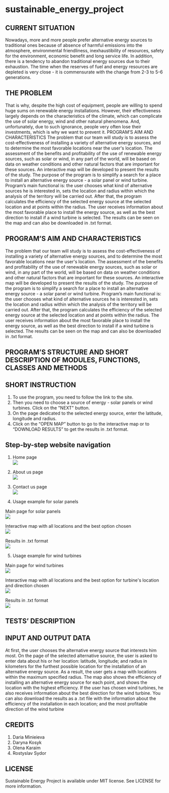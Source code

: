 # sustainable_energy_project

## CURRENT SITUATION
Nowadays, more and more people prefer alternative energy sources to traditional ones because of absence of harmful emissions into the atmosphere, environmental friendliness, inexhaustibility of resources, safety for the environment, economic benefit and long service life. In addition, there is a tendency to abandon traditional energy sources due to their exhaustion. The time when the reserves of fuel and energy resources are depleted is very close - it is commensurate with the change from 2-3 to 5-6 generations.

## THE PROBLEM
That is why, despite the high cost of equipment, people are willing to spend huge sums on renewable energy installations. However, their effectiveness largely depends on the characteristics of the climate, which can complicate the use of solar energy, wind and other natural phenomena. And, unfortunately, due to such ignorance, people very often lose their investments, which is why we want to prevent it.
PROGRAM’S AIM AND CHARACTERISTICS
The problem that our team will study is to assess the cost-effectiveness of installing a variety of alternative energy sources, and to determine the most favorable locations near the user's location. The assessment of the benefits and profitability of the use of renewable energy sources, such as solar or wind, in any part of the world, will be based on data on weather conditions and other natural factors that are important for these sources. An interactive map will be developed to present the results of the study.
The purpose of the program is to simplify a search for a place to install an alternative energy source - a solar panel or wind turbine. Program’s main functional is: the user chooses what kind of alternative sources he is interested in, sets the location and radius within which the analysis of the territory will be carried out. After that, the program calculates the efficiency of the selected energy source at the selected location and at points within the radius. The user receives information about the most favorable place to install the energy source, as well as the best direction to install if a wind turbine is selected. The results can be seen on the map and can also be downloaded in .txt format. 

## PROGRAM’S AIM AND CHARACTERISTICS
The problem that our team will study is to assess the cost-effectiveness of installing a variety of alternative energy sources, and to determine the most favorable locations near the user's location. The assessment of the benefits and profitability of the use of renewable energy sources, such as solar or wind, in any part of the world, will be based on data on weather conditions and other natural factors that are important for these sources. An interactive map will be developed to present the results of the study.
The purpose of the program is to simplify a search for a place to install an alternative energy source - a solar panel or wind turbine. Program’s main functional is: the user chooses what kind of alternative sources he is interested in, sets the location and radius within which the analysis of the territory will be carried out. After that, the program calculates the efficiency of the selected energy source at the selected location and at points within the radius. The user receives information about the most favorable place to install the energy source, as well as the best direction to install if a wind turbine is selected. The results can be seen on the map and can also be downloaded in .txt format. 


## PROGRAM’S STRUCTURE AND SHORT DESCRIPTION OF MODULES, FUNCTIONS, CLASSES AND METHODS


## SHORT INSTRUCTION
1. To use the program, you need to follow the link to the site.
2. Then you need to choose a source of energy - solar panels or wind turbines. Click on the "NEXT" button.
3. On the page dedicated to the selected energy source, enter the latitude, longitude and radius.
4. Click on the “OPEN MAP” button to go to the interactive map or to “DOWNLOAD RESULTS” to get the results in .txt format.

## Step-by-step website navigation

1. Home page  
![](images/mainpage.png)  

2. About us page  
![](images/about_us.png)  

3. Contact us page  
![](images/contact_us.png)  

4. Usage example for solar panels  

Main page for solar panels  
![](images/solar_panels.png)  

Interactive map with all locations and the best option chosen  
![](images/solar_map.png)  

Results in .txt format  
![](images/solar_panels_txt.png)  

5. Usage example for wind turbines  

Main page for wind turbines  
![](images/turbines.png)  

Interactive map with all locations and the best option for turbine's location and direction chosen  
![](images/wind_map.png)  

Results in .txt format  
![](images/turbines_txt.png)  

## TESTS’ DESCRIPTION


## INPUT AND OUTPUT DATA
At first, the user chooses the alternative energy source that interests him most. On the page of the selected alternative source, the user is asked to enter data about his or her location: latitude, longitude;  and radius in kilometers for the furthest possible location for the installation of an alternative energy source. As a result, the user gets a map with locations within the maximum specified radius. The map also shows the efficiency of installing an alternative energy source for each point, and shows the location with the highest efficiency. If the user has chosen wind turbines, he also receives information about the best direction for the wind turbine. You can also download the results as a .txt file with the information about the efficiency of the installation in each location; and the most profitable direction of the wind turbine



## CREDITS
1. Daria Minieieva
2. Daryna Kosyk
3. Olena Karaim
4. Rostyslav Sydor

## LICENSE
Sustainable Energy Project is available under MIT license. See LICENSE for more information.
